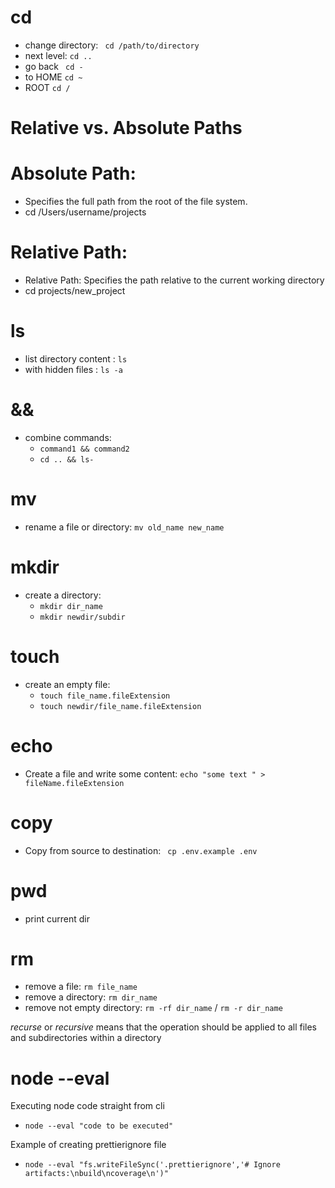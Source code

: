 
# cd 
  - change directory: ` cd /path/to/directory`
  -  next level: `cd ..`
  - go back ` cd -`
  -  to HOME `cd ~`
  - ROOT `cd /`

# Relative vs. Absolute Paths
# Absolute Path:
- Specifies the full path from the root of the file system.
- cd /Users/username/projects

# Relative Path:
- Relative Path: Specifies the path relative to the current working directory
- cd projects/new_project

# ls
  - list directory content : `ls`
  - with hidden files : `ls -a`

# &&
  - combine commands:
    - `command1 && command2`
    - `cd .. && ls-` 

# mv 
 - rename a file or directory: `mv old_name new_name`

# mkdir
  - create a directory: 
    - `mkdir dir_name`
    - `mkdir newdir/subdir`

# touch 
  - create an empty file: 
    - `touch file_name.fileExtension`
    - `touch newdir/file_name.fileExtension`

# echo 
  - Create a file and write some content: `echo "some text " > fileName.fileExtension`

# copy
- Copy from source to destination: ` cp .env.example .env`

# pwd 
  - print current dir

# rm 
  - remove a file: `rm file_name`
  - remove a directory: `rm dir_name`
  - remove not empty directory: `rm -rf dir_name` / `rm -r dir_name`

*recurse* or *recursive* means that the operation should be applied to all files and subdirectories within a directory

# node --eval
Executing node code straight from cli
- `node --eval "code to be executed"`

Example of creating prettierignore file 
- `node --eval "fs.writeFileSync('.prettierignore','# Ignore artifacts:\nbuild\ncoverage\n')"`
